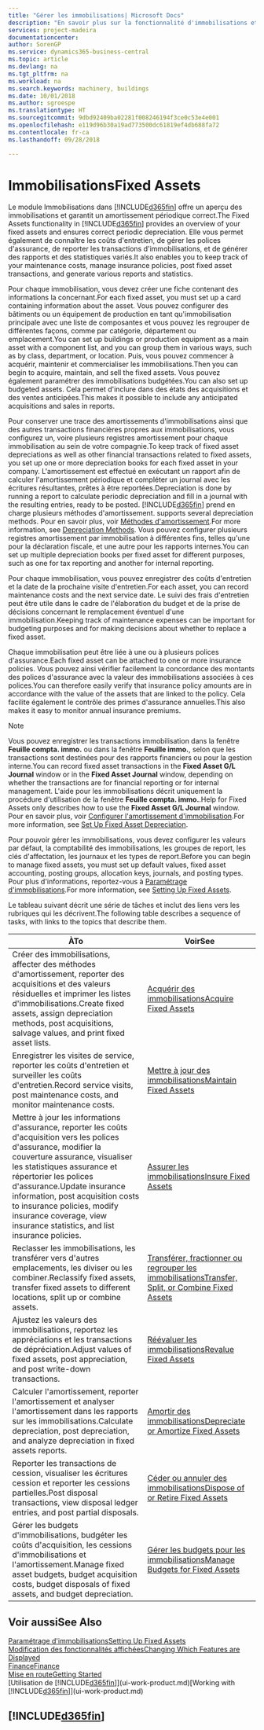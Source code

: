 ```yaml
---
title: "Gérer les immobilisations| Microsoft Docs"
description: "En savoir plus sur la fonctionnalité d'immobilisations et afficher un aperçu de l'utilisation des immobilisations."
services: project-madeira
documentationcenter: 
author: SorenGP
ms.service: dynamics365-business-central
ms.topic: article
ms.devlang: na
ms.tgt_pltfrm: na
ms.workload: na
ms.search.keywords: machinery, buildings
ms.date: 10/01/2018
ms.author: sgroespe
ms.translationtype: HT
ms.sourcegitcommit: 9dbd92409ba02281f008246194f3ce0c53e4e001
ms.openlocfilehash: e119d96b30a19ad773500dc61819ef4db688fa72
ms.contentlocale: fr-ca
ms.lasthandoff: 09/28/2018

---
```

# <a name="fixed-assets"></a><span data-ttu-id="26365-103">Immobilisations</span><span class="sxs-lookup"><span data-stu-id="26365-103">Fixed Assets</span></span>
<span data-ttu-id="26365-104">Le module Immobilisations dans [!INCLUDE[d365fin](includes/d365fin_md.md)] offre un aperçu des immobilisations et garantit un amortissement périodique correct.</span><span class="sxs-lookup"><span data-stu-id="26365-104">The Fixed Assets functionality in [!INCLUDE[d365fin](includes/d365fin_md.md)] provides an overview of your fixed assets and ensures correct periodic depreciation.</span></span> <span data-ttu-id="26365-105">Elle vous permet également de connaître les coûts d'entretien, de gérer les polices d'assurance, de reporter les transactions d'immobilisations, et de générer des rapports et des statistiques variés.</span><span class="sxs-lookup"><span data-stu-id="26365-105">It also enables you to keep track of your maintenance costs, manage insurance policies, post fixed asset transactions, and generate various reports and statistics.</span></span>

<span data-ttu-id="26365-106">Pour chaque immobilisation, vous devez créer une fiche contenant des informations la concernant.</span><span class="sxs-lookup"><span data-stu-id="26365-106">For each fixed asset, you must set up a card containing information about the asset.</span></span> <span data-ttu-id="26365-107">Vous pouvez configurer des bâtiments ou un équipement de production en tant qu'immobilisation principale avec une liste de composantes et vous pouvez les regrouper de différentes façons, comme par catégorie, département ou emplacement.</span><span class="sxs-lookup"><span data-stu-id="26365-107">You can set up buildings or production equipment as a main asset with a component list, and you can group them in various ways, such as by class, department, or location.</span></span> <span data-ttu-id="26365-108">Puis, vous pouvez commencer à acquérir, maintenir et commercialiser les immobilisations.</span><span class="sxs-lookup"><span data-stu-id="26365-108">Then you can begin to acquire, maintain, and sell the fixed assets.</span></span> <span data-ttu-id="26365-109">Vous pouvez également paramétrer des immobilisations budgétées.</span><span class="sxs-lookup"><span data-stu-id="26365-109">You can also set up budgeted assets.</span></span> <span data-ttu-id="26365-110">Cela permet d'inclure dans des états des acquisitions et des ventes anticipées.</span><span class="sxs-lookup"><span data-stu-id="26365-110">This makes it possible to include any anticipated acquisitions and sales in reports.</span></span>

<span data-ttu-id="26365-111">Pour conserver une trace des amortissements d'immobilisations ainsi que des autres transactions financières propres aux immobilisations, vous configurez un, voire plusieurs registres amortissement pour chaque immobilisation au sein de votre compagnie.</span><span class="sxs-lookup"><span data-stu-id="26365-111">To keep track of fixed asset depreciations as well as other financial transactions related to fixed assets, you set up one or more depreciation books for each fixed asset in your company.</span></span> <span data-ttu-id="26365-112">L'amortissement est effectué en exécutant un rapport afin de calculer l'amortissement périodique et compléter un journal avec les écritures résultantes, prêtes à être reportées.</span><span class="sxs-lookup"><span data-stu-id="26365-112">Depreciation is done by running a report to calculate periodic depreciation and fill in a journal with the resulting entries, ready to be posted.</span></span> [!INCLUDE[d365fin](includes/d365fin_md.md)] <span data-ttu-id="26365-113">prend en charge plusieurs méthodes d'amortissement.</span><span class="sxs-lookup"><span data-stu-id="26365-113"> supports several depreciation methods.</span></span> <span data-ttu-id="26365-114">Pour en savoir plus, voir [Méthodes d'amortissement](fa-depreciation-methods.md).</span><span class="sxs-lookup"><span data-stu-id="26365-114">For more information, see [Depreciation Methods](fa-depreciation-methods.md).</span></span> <span data-ttu-id="26365-115">Vous pouvez configurer plusieurs registres amortissement par immobilisation à différentes fins, telles qu'une pour la déclaration fiscale, et une autre pour les rapports internes.</span><span class="sxs-lookup"><span data-stu-id="26365-115">You can set up multiple depreciation books per fixed asset for different purposes, such as one for tax reporting and another for internal reporting.</span></span>

<span data-ttu-id="26365-116">Pour chaque immobilisation, vous pouvez enregistrer des coûts d'entretien et la date de la prochaine visite d'entretien.</span><span class="sxs-lookup"><span data-stu-id="26365-116">For each asset, you can record maintenance costs and the next service date.</span></span> <span data-ttu-id="26365-117">Le suivi des frais d'entretien peut être utile dans le cadre de l'élaboration du budget et de la prise de décisions concernant le remplacement éventuel d'une immobilisation.</span><span class="sxs-lookup"><span data-stu-id="26365-117">Keeping track of maintenance expenses can be important for budgeting purposes and for making decisions about whether to replace a fixed asset.</span></span>

<span data-ttu-id="26365-118">Chaque immobilisation peut être liée à une ou à plusieurs polices d'assurance.</span><span class="sxs-lookup"><span data-stu-id="26365-118">Each fixed asset can be attached to one or more insurance policies.</span></span> <span data-ttu-id="26365-119">Vous pouvez ainsi vérifier facilement la concordance des montants des polices d'assurance avec la valeur des immobilisations associées à ces polices.</span><span class="sxs-lookup"><span data-stu-id="26365-119">You can therefore easily verify that insurance policy amounts are in accordance with the value of the assets that are linked to the policy.</span></span> <span data-ttu-id="26365-120">Cela facilite également le contrôle des primes d'assurance annuelles.</span><span class="sxs-lookup"><span data-stu-id="26365-120">This also makes it easy to monitor annual insurance premiums.</span></span>

> [!NOTE]  
>   <span data-ttu-id="26365-121">Vous pouvez enregistrer les transactions immobilisation dans la fenêtre **Feuille compta. immo.** ou dans la fenêtre **Feuille immo.**, selon que les transactions sont destinées pour des rapports financiers ou pour la gestion interne.</span><span class="sxs-lookup"><span data-stu-id="26365-121">You can record fixed asset transactions in the **Fixed Asset G/L Journal** window or in the **Fixed Asset Journal** window, depending on whether the transactions are for financial reporting or for internal management.</span></span> <span data-ttu-id="26365-122">L'aide pour les immobilisations décrit uniquement la procédure d'utilisation de la fenêtre **Feuille compta. immo.**.</span><span class="sxs-lookup"><span data-stu-id="26365-122">Help for Fixed Assets only describes how to use the **Fixed Asset G/L Journal** window.</span></span> <span data-ttu-id="26365-123">Pour en savoir plus, voir [Configurer l'amortissement d'immobilisation](fa-how-setup-depreciation.md).</span><span class="sxs-lookup"><span data-stu-id="26365-123">For more information, see [Set Up Fixed Asset Depreciation](fa-how-setup-depreciation.md).</span></span>

<span data-ttu-id="26365-124">Pour pouvoir gérer les immobilisations, vous devez configurer les valeurs par défaut, la comptabilité des immobilisations, les groupes de report, les clés d'affectation, les journaux et les types de report.</span><span class="sxs-lookup"><span data-stu-id="26365-124">Before you can begin to manage fixed assets, you must set up default values, fixed asset accounting, posting groups, allocation keys, journals, and posting types.</span></span> <span data-ttu-id="26365-125">Pour plus d'informations, reportez-vous à [Paramétrage d'immobilisations](fa-setup.md).</span><span class="sxs-lookup"><span data-stu-id="26365-125">For more information, see [Setting Up Fixed Assets](fa-setup.md).</span></span>

<span data-ttu-id="26365-126">Le tableau suivant décrit une série de tâches et inclut des liens vers les rubriques qui les décrivent.</span><span class="sxs-lookup"><span data-stu-id="26365-126">The following table describes a sequence of tasks, with links to the topics that describe them.</span></span>

| <span data-ttu-id="26365-127">À</span><span class="sxs-lookup"><span data-stu-id="26365-127">To</span></span> | <span data-ttu-id="26365-128">Voir</span><span class="sxs-lookup"><span data-stu-id="26365-128">See</span></span> |
| --- | --- |
| <span data-ttu-id="26365-129">Créer des immobilisations, affecter des méthodes d'amortissement, reporter des acquisitions et des valeurs résiduelles et imprimer les listes d'immobilisations.</span><span class="sxs-lookup"><span data-stu-id="26365-129">Create fixed assets, assign depreciation methods, post acquisitions, salvage values, and print fixed asset lists.</span></span> |[<span data-ttu-id="26365-130">Acquérir des immobilisations</span><span class="sxs-lookup"><span data-stu-id="26365-130">Acquire Fixed Assets</span></span>](fa-how-acquire.md) |
| <span data-ttu-id="26365-131">Enregistrer les visites de service, reporter les coûts d'entretien et surveiller les coûts d'entretien.</span><span class="sxs-lookup"><span data-stu-id="26365-131">Record service visits, post maintenance costs, and monitor maintenance costs.</span></span> |[<span data-ttu-id="26365-132">Mettre à jour des immobilisations</span><span class="sxs-lookup"><span data-stu-id="26365-132">Maintain Fixed Assets</span></span>](fa-how-maintain.md) |
| <span data-ttu-id="26365-133">Mettre à jour les informations d'assurance, reporter les coûts d'acquisition vers les polices d'assurance, modifier la couverture assurance, visualiser les statistiques assurance et répertorier les polices d'assurance.</span><span class="sxs-lookup"><span data-stu-id="26365-133">Update insurance information, post acquisition costs to insurance policies, modify insurance coverage, view insurance statistics, and list insurance policies.</span></span> |[<span data-ttu-id="26365-134">Assurer les immobilisations</span><span class="sxs-lookup"><span data-stu-id="26365-134">Insure Fixed Assets</span></span>](fa-how-insure.md) |
| <span data-ttu-id="26365-135">Reclasser les immobilisations, les transférer vers d'autres emplacements, les diviser ou les combiner.</span><span class="sxs-lookup"><span data-stu-id="26365-135">Reclassify fixed assets, transfer fixed assets to different locations, split up or combine assets.</span></span> |[<span data-ttu-id="26365-136">Transférer, fractionner ou regrouper les immobilisations</span><span class="sxs-lookup"><span data-stu-id="26365-136">Transfer, Split, or Combine Fixed Assets</span></span>](fa-how-trans-split-combine.md) |
| <span data-ttu-id="26365-137">Ajustez les valeurs des immobilisations, reportez les appréciations et les transactions de dépréciation.</span><span class="sxs-lookup"><span data-stu-id="26365-137">Adjust values of fixed assets, post appreciation, and post write-down transactions.</span></span> |[<span data-ttu-id="26365-138">Réévaluer les immobilisations</span><span class="sxs-lookup"><span data-stu-id="26365-138">Revalue Fixed Assets</span></span>](fa-how-revalue.md) |
| <span data-ttu-id="26365-139">Calculer l'amortissement, reporter l'amortissement et analyser l'amortissement dans les rapports sur les immobilisations.</span><span class="sxs-lookup"><span data-stu-id="26365-139">Calculate depreciation, post depreciation, and  analyze depreciation in fixed assets reports.</span></span> |[<span data-ttu-id="26365-140">Amortir des immobilisations</span><span class="sxs-lookup"><span data-stu-id="26365-140">Depreciate or Amortize Fixed Assets</span></span>](fa-how-depreciate-amortize.md) |
| <span data-ttu-id="26365-141">Reporter les transactions de cession, visualiser les écritures cession et reporter les cessions partielles.</span><span class="sxs-lookup"><span data-stu-id="26365-141">Post disposal transactions, view disposal ledger entries, and post partial disposals.</span></span> |[<span data-ttu-id="26365-142">Céder ou annuler des immobilisations</span><span class="sxs-lookup"><span data-stu-id="26365-142">Dispose of or Retire Fixed Assets</span></span>](fa-how-dispose-retire.md) |
| <span data-ttu-id="26365-143">Gérer les budgets d'immobilisations, budgéter les coûts d'acquisition, les cessions d'immobilisations et l'amortissement.</span><span class="sxs-lookup"><span data-stu-id="26365-143">Manage fixed asset budgets, budget acquisition costs, budget disposals of fixed assets, and budget depreciation.</span></span> |[<span data-ttu-id="26365-144">Gérer les budgets pour les immobilisations</span><span class="sxs-lookup"><span data-stu-id="26365-144">Manage Budgets for Fixed Assets</span></span>](fa-how-manage-budgets.md) |

## <a name="see-also"></a><span data-ttu-id="26365-145">Voir aussi</span><span class="sxs-lookup"><span data-stu-id="26365-145">See Also</span></span>
[<span data-ttu-id="26365-146">Paramétrage d'immobilisations</span><span class="sxs-lookup"><span data-stu-id="26365-146">Setting Up Fixed Assets</span></span>](fa-setup.md)  
[<span data-ttu-id="26365-147">Modification des fonctionnalités affichées</span><span class="sxs-lookup"><span data-stu-id="26365-147">Changing Which Features are Displayed</span></span>](ui-experiences.md)  
[<span data-ttu-id="26365-148">Finance</span><span class="sxs-lookup"><span data-stu-id="26365-148">Finance</span></span>](finance.md)  
[<span data-ttu-id="26365-149">Mise en route</span><span class="sxs-lookup"><span data-stu-id="26365-149">Getting Started</span></span>](product-get-started.md)  
<span data-ttu-id="26365-150">[Utilisation de [!INCLUDE[d365fin](includes/d365fin_md.md)]](ui-work-product.md)</span><span class="sxs-lookup"><span data-stu-id="26365-150">[Working with [!INCLUDE[d365fin](includes/d365fin_md.md)]](ui-work-product.md)</span></span>

## [!INCLUDE[d365fin](includes/free_trial_md.md)]  
 

